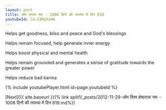 ```yaml
---
layout: post
title: ओम मत्स्य नमः - 1008 दिनों की तपस्या में दिन 810
youtubeId: ld-EIMyka4A
---
```

 
 
Helps get goodness, bliss and peace and God's blessings
 
Helps remain focused, help generate inner energy 
 
Helps boost physical and mental health 
 
Helps remain grounded and generates a sense of gratitude towards the greater power 
 
Helps reduce bad karma
 
 
 
 


{% include youtubePlayer.html id=page.youtubeId %}
 
[Next]({{ site.baseurl }}{% link  split1/_posts/2012-11-29-ओम विश्व क्षेष्ठराया नमः - 1008 दिनों की तपस्या में दिन 819.md%})
 
